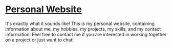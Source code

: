 # [Personal Website](https://personal-website-5kv2aj7o0-yash-kukrechas-projects.vercel.app/)

It's exactly what it sounds like! This is my personal website, containing information about me, my hobbies, my projects, my skills, and my contact information. Feel free to contact me if you are interested in working together on a project or just want to chat!
